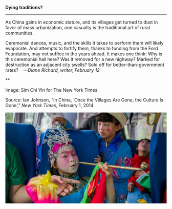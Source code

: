 **Dying traditions?**

****

As China gains in economic stature, and its villages get turned to dust in favor of mass urbanization, one casualty is the traditional art of rural communities.

Ceremonial dances, music, and the skills it takes to perform them will likely evaporate. And attempts to fortify them, thanks to funding from the Ford Foundation, may not suffice in the years ahead. It makes one think: Why is this ceremonial hall here? Was it removed for a new highway? Marked for destruction as an adjacent city swells? Sold off for better-than-government rates?    *—Diane Richard, writer, February 12*

**

Image: Sim Chi Yin for The New York Times

Source: Ian Johnson, “In China, ‘Once the Villages Are Gone, the Culture Is Gone’,” *New York Times*, February 1, 2014

![](../images/14-02-12_98.61.1_WuEDIT-1.jpeg)
